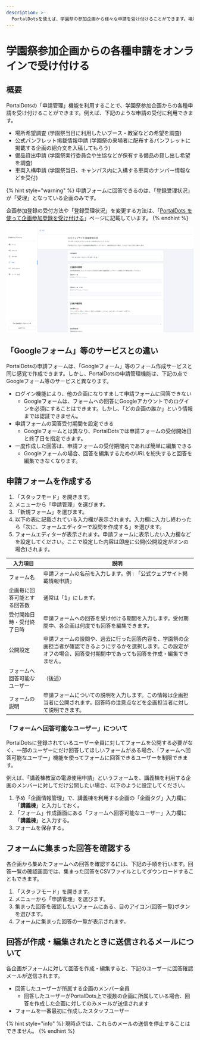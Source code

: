 ```yaml
---
description: >-
  PortalDotsを使えば、学園祭の参加企画から様々な申請を受け付けることができます。場所希望調査、公式パンフレット掲載情報申請、備品貸出申請などをオンラインフォームで受付できます。
---
```


# 学園祭参加企画からの各種申請をオンラインで受け付ける

## 概要

PortalDotsの「申請管理」機能を利用することで、学園祭参加企画からの各種申請を受け付けることができます。例えば、下記のような申請の受付に利用できます。

* 場所希望調査 (学園祭当日に利用したいブース・教室などの希望を調査)
* 公式パンフレット掲載情報申請 (学園祭の来場者に配布するパンフレットに掲載する企画の紹介文を入稿してもらう)
* 備品貸出申請 (学園祭実行委員会や生協などが保有する備品の貸し出し希望を調査)
* 車両入構申請 (学園祭当日、キャンパス内に入構する車両のナンバー情報などを受付)

{% hint style="warning" %}
申請フォームに回答できるのは、「登録受理状況」が「受理」となっている企画のみです。

企画参加登録の受付方法や「登録受理状況」を変更する方法は、「[PortalDots を使って企画参加登録を受け付ける](circle-registration.md)」ページに記載しています。
{% endhint %}

![ PortalDotsで作成できる申請フォームの例](../.gitbook/assets/form.png)

## 「Googleフォーム」等のサービスとの違い

PortalDotsの申請フォームは、「Googleフォーム」等のフォーム作成サービスと同じ感覚で作成できます。しかし、PortalDotsの申請管理機能は、下記の点でGoogleフォーム等のサービスと異なります。

* ログイン機能により、他の企画になりすまして申請フォームに回答できない
  * Googleフォームは、フォームへの回答にGoogleアカウントでのログインを必須にすることはできます。しかし、「どの企画の誰か」という情報までは認証できません。
* 申請フォームの回答受付期間を設定できる
  * Googleフォームとは異なり、PortalDotsでは申請フォームの受付開始日と終了日を指定できます。
* 一度作成した回答は、申請フォームの受付期間内であれば簡単に編集できる
  * Googleフォームの場合、回答を編集するためのURLを紛失すると回答を編集できなくなります。

## 申請フォームを作成する

1. 「スタッフモード」を開きます。
2. メニューから「申請管理」を選びます。
3. 「新規フォーム」を選びます。
4. 以下の表に記載されている入力欄が表示されます。入力欄に入力し終わったら「次に、フォームエディターで設問を作成する」を選びます。
5. フォームエディターが表示されます。申請フォームに表示したい入力欄などを設定してください。ここで設定した内容は即座に公開(公開設定がオンの場合)されます。

| 入力項目           | 説明                                                                                       |
| -------------- | ---------------------------------------------------------------------------------------- |
| フォーム名          | 申請フォームの名前を入力します。例 : 「公式ウェブサイト掲載情報申請」                                                     |
| 企画毎に回答可能とする回答数 | 通常は「1」にします。                                                                              |
| 受付開始日時・受付終了日時  | 申請フォームへの回答を受け付ける期間を入力します。受付期間中、各企画は何度でも回答を編集できます。                                        |
| 公開設定           | 申請フォームの設問や、過去に行った回答内容を、学園祭の企画担当者が確認できるようにするかを選択します。この設定がオフの場合、回答受付期間中であっても回答を作成・編集できません。 |
| フォームへ回答可能なユーザー | （後述）                                                                                     |
| フォームの説明        | 申請フォームについての説明を入力します。この情報は企画担当者に公開されます。回答時の注意点などを企画担当者に対して説明できます。                         |

### 「フォームへ回答可能なユーザー」について

PortalDotsに登録されているユーザー全員に対してフォームを公開する必要がなく、一部のユーザーにだけ回答してほしいフォームがある場合、「フォームへ回答可能なユーザー」機能を使ってフォームに回答できるユーザーを制限できます。

例えば、「講義棟教室の電源使用申請」というフォームを、講義棟を利用する企画のメンバーに対してだけ公開したい場合、以下のように設定してください。

1. 予め「企画情報管理」で、講義棟を利用する企画の「企画タグ」入力欄に「**講義棟**」と入力しておく。
2. 「フォーム」作成画面にある「フォームへ回答可能なユーザー」入力欄に「**講義棟**」と入力する。
3. フォームを保存する。

## フォームに集まった回答を確認する

各企画から集めたフォームへの回答を確認するには、下記の手順を行います。回答一覧の確認画面では、集まった回答をCSVファイルとしてダウンロードすることもできます。

1. 「スタッフモード」を開きます。
2. メニューから「申請管理」を選びます。
3. 集まった回答を確認したいフォームにある、目のアイコン(回答一覧)ボタンを選びます。
4. フォームに集まった回答の一覧が表示されます。

## 回答が作成・編集されたときに送信されるメールについて

各企画がフォームに対して回答を作成・編集すると、下記のユーザーに回答確認メールが送信されます。

* 回答したユーザーが所属する企画のメンバー全員
  * 回答したユーザーがPortalDots上で複数の企画に所属している場合、回答を作成した企画に対してのみメールが送信されます
* フォームを一番最初に作成したスタッフユーザー

{% hint style="info" %}
現時点では、これらのメールの送信を停止することはできません。
{% endhint %}
